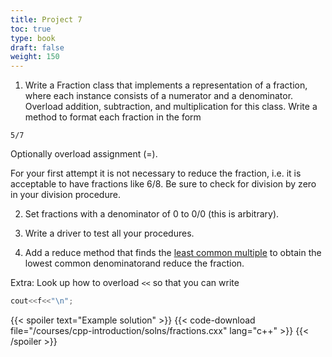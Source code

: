 ```yaml
---
title: Project 7
toc: true
type: book
draft: false
weight: 150
---
```


1. Write a Fraction class that implements a representation of a fraction, where each instance consists of a numerator and a denominator. Overload addition, subtraction, and multiplication for this class.  Write a method to format each fraction in the form
```no-highlight
5/7
```
Optionally overload assignment (=).

For your first attempt it is not necessary to reduce the fraction, i.e. it is acceptable to have fractions like 6/8. Be sure to check for division by zero in your division procedure.

2. Set fractions with a denominator of 0 to 0/0 (this is arbitrary).

3. Write a driver to test all your procedures.

4. Add a reduce method that finds the [least common multiple](https://en.wikipedia.org/wiki/Least_common_multiple) to obtain the lowest common denominatorand reduce the fraction.

Extra: Look up how to overload `<<` so that you can write
```c++
cout<<f<<"\n";
```

{{< spoiler text="Example solution" >}}
{{< code-download file="/courses/cpp-introduction/solns/fractions.cxx" lang="c++" >}}
{{< /spoiler >}}

